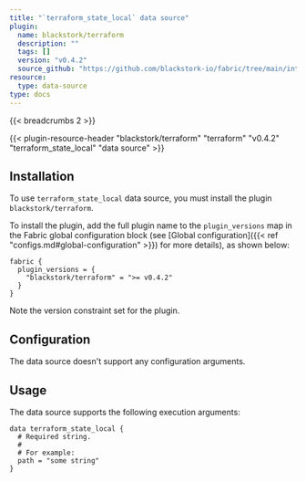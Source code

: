 ```yaml
---
title: "`terraform_state_local` data source"
plugin:
  name: blackstork/terraform
  description: ""
  tags: []
  version: "v0.4.2"
  source_github: "https://github.com/blackstork-io/fabric/tree/main/internal/terraform/"
resource:
  type: data-source
type: docs
---
```


{{< breadcrumbs 2 >}}

{{< plugin-resource-header "blackstork/terraform" "terraform" "v0.4.2" "terraform_state_local" "data source" >}}

## Installation

To use `terraform_state_local` data source, you must install the plugin `blackstork/terraform`.

To install the plugin, add the full plugin name to the `plugin_versions` map in the Fabric global configuration block (see [Global configuration]({{< ref "configs.md#global-configuration" >}}) for more details), as shown below:

```hcl
fabric {
  plugin_versions = {
    "blackstork/terraform" = ">= v0.4.2"
  }
}
```

Note the version constraint set for the plugin.

## Configuration

The data source doesn't support any configuration arguments.

## Usage

The data source supports the following execution arguments:

```hcl
data terraform_state_local {
  # Required string.
  #
  # For example:
  path = "some string"
}
```